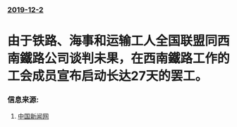 ### [2019-12-2](/news/2019/12/2/index.md)

##### 
#  由于铁路、海事和运输工人全国联盟同西南鐵路公司谈判未果，在西南鐵路工作的工会成员宣布启动长达27天的罢工。 




### 信息来源:

1. [中国新闻网](https://www.chinanews.com/gj/2019/12-02/9022297.shtml)
